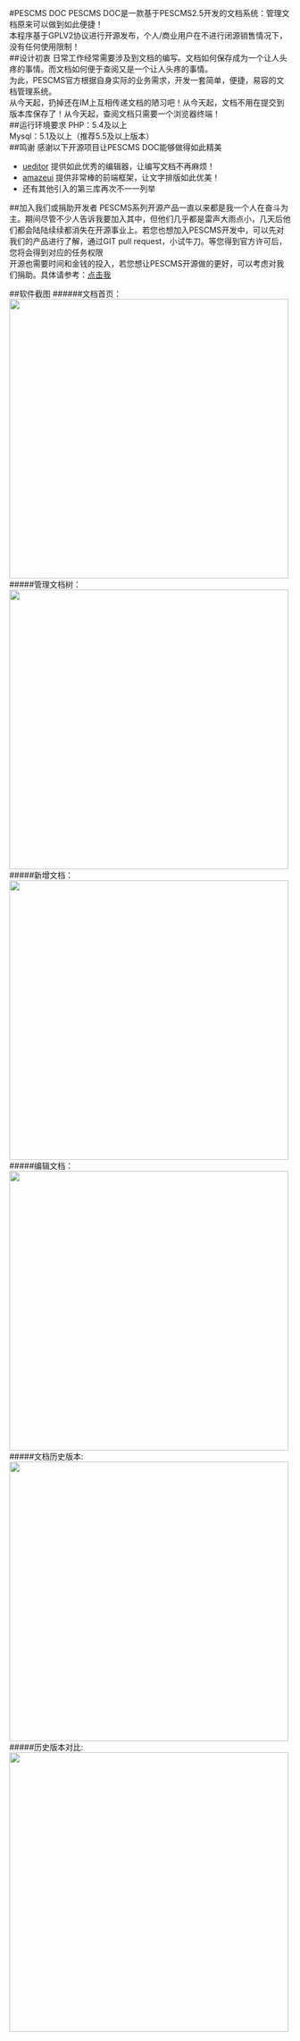 #PESCMS DOC
PESCMS DOC是一款基于PESCMS2.5开发的文档系统：管理文档原来可以做到如此便捷！  
本程序基于GPLV2协议进行开源发布，个人/商业用户在不进行闭源销售情况下，没有任何使用限制！  
##设计初衷
日常工作经常需要涉及到文档的编写。文档如何保存成为一个让人头疼的事情。而文档如何便于查阅又是一个让人头疼的事情。  
为此，PESCMS官方根据自身实际的业务需求，开发一套简单，便捷，易容的文档管理系统。  
从今天起，扔掉还在IM上互相传递文档的陋习吧！从今天起，文档不用在提交到版本库保存了！从今天起，查阅文档只需要一个浏览器终端！  
##运行环境要求
PHP：5.4及以上  
Mysql：5.1及以上（推荐5.5及以上版本）  
##鸣谢
感谢以下开源项目让PESCMS DOC能够做得如此精美

* [ueditor](http://ueditor.baidu.com/) 提供如此优秀的编辑器，让编写文档不再麻烦！
* [amazeui](http://amazeui.org/) 提供非常棒的前端框架，让文字排版如此优美！
* 还有其他引入的第三库再次不一一列举

##加入我们或捐助开发者
PESCMS系列开源产品一直以来都是我一个人在奋斗为主。期间尽管不少人告诉我要加入其中，但他们几乎都是雷声大雨点小，几天后他们都会陆陆续续都消失在开源事业上。若您也想加入PESCMS开发中，可以先对我们的产品进行了解，通过GIT pull request，小试牛刀。等您得到官方许可后，您将会得到对应的任务权限  
开源也需要时间和金钱的投入，若您想让PESCMS开源做的更好，可以考虑对我们捐助。具体请参考：[点击我](http://www.pescms.com/index.php?m=Page&a=view&id=1)

##软件截图
######文档首页：
<a href="http://ww2.sinaimg.cn/large/d2d33fbfgw1ew6efha745j213i0sljx4.jpg" target="_blank"><img src="http://ww2.sinaimg.cn/large/d2d33fbfgw1ew6efha745j213i0sljx4.jpg" width="500" /></a>
#####管理文档树：
<a href="http://ww4.sinaimg.cn/mw690/d2d33fbfgw1ew6efgzv6lj20pm08idh1.jpg" target="_blank"><img src="http://ww4.sinaimg.cn/mw690/d2d33fbfgw1ew6efgzv6lj20pm08idh1.jpg" width="500" /></a>
#####新增文档：
<a href="http://ww4.sinaimg.cn/mw690/d2d33fbfgw1ew6efjprdkj20sn0hbwg4.jpg" target="_blank"><img src="http://ww4.sinaimg.cn/mw690/d2d33fbfgw1ew6efjprdkj20sn0hbwg4.jpg" width="500" /></a>
#####编辑文档：
<a href="http://ww2.sinaimg.cn/mw690/d2d33fbfgw1ew6efk33ncj20i00elmy7.jpg" target="_blank"><img src="http://ww2.sinaimg.cn/mw690/d2d33fbfgw1ew6efk33ncj20i00elmy7.jpg" width="500" /></a>
#####文档历史版本:
<a href="http://ww2.sinaimg.cn/mw690/d2d33fbfgw1ew6efgm3jlj20fe07774m.jpg" target="_blank"><img src="http://ww2.sinaimg.cn/mw690/d2d33fbfgw1ew6efgm3jlj20fe07774m.jpg" width="500" /></a>
#####历史版本对比:
<a href="http://ww1.sinaimg.cn/mw690/d2d33fbfgw1ew6efgcvlnj212n0773z6.jpg" target="_blank"><img src="http://ww1.sinaimg.cn/mw690/d2d33fbfgw1ew6efgcvlnj212n0773z6.jpg" width="500" /></a>